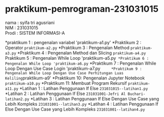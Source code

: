 # praktikum-pemrograman-231031015
<div> nama   : syifa tri agusriani </div>
<div> NIM    : 231031015 </div>
<div> Prodi  : SISTEM INFORMASI-A</div>

*praktikum 1 : pengenalan variabel 'praktikum-a1.py'
*Praktikum 2 : Operator `praktikum-a2.py`
*Praktikum 3 : Pengenalan Method `praktikum-a3.py`
*Praktikum 4 : Pengenalan Method dan Slicing `praktikum-a4.py`
 Praktikum 5 : Pengenalan While Loop 'praktikum-a5.py`
*Praktikum 6 : Pengenalan While Loop 'praktikum-a6.py`
*Praktikum 7 : Pengenalan While Loop Dengan Use Case Login 'praktikum-a7.py`     
*Praktikum 9 : Pengenalan While Loop Dengan Use Case Perhitungan Luas Keliling `praktikum-a9'
*Praktikum 10: Pengenalan Jupyter Notebook `praktikum-a10.py`
*Praktikum 11: Membuat Program Rekursif `praktikum-a11.py`
*Latihan 1   : Latihan Penggunaan If Else `231031015--latihan1.py`
*Latihan 2   : Latihan Penggunaan If Else `231031001-Jefri Al Buchari-latihan2.py`
*Latihan 3   : Latihan Penggunaan If Else Dengan Use Case yang Lebih Kompleks `231031001--latihan3.py`
*Latihan 4   : Latihan Penggunaan If Else Dengan Use Case yang Lebih Kompleks `231031001--latihan4.py`
